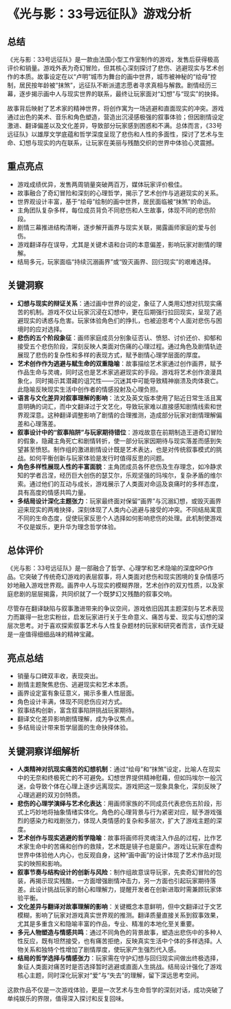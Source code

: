 # 《光与影：33号远征队》游戏分析

## 总结
《光与影：33号远征队》是一款由法国小型工作室制作的游戏，发售后获得极高评价和销量。游戏外表为奇幻冒险，但其核心深刻探讨了悲伤、逃避现实与艺术创作的本质。故事设定在以“卢明”城市为舞台的画中世界，城市被神秘的“绘母”控制，居民按年龄被“抹煞”，远征队不断派遣志愿者寻求真相与解救。剧情经历三幕，逐步揭示画中人与现实世界的联系，最终让玩家面对“幻想”与“现实”的抉择。

故事背后映射了艺术家的精神世界，将创作寓为一场逃避和直面现实的冲突。游戏通过出色的美术、音乐和角色塑造，营造出沉浸感极强的叙事体验；但因剧情设定激进、翻译偏差以及文化差异，导致部分玩家感到困惑和不满。总体而言，《33号远征队》以雄厚文学底蕴和哲学深度呈现了悲伤和人性的多面性，探讨了艺术与生命、幻想与现实的内在联系，让玩家在美丽与残酷交织的世界中体验心灵震撼。

## 重点亮点
- 游戏成绩优异，发售两周销量突破两百万，媒体玩家评价极佳。
- 故事融合了奇幻冒险和深刻的心理哲学，揭示了艺术创作与逃避现实的关系。
- 世界观设计丰富，基于“绘母”绘制的画中世界，居民面临被“抹煞”的命运。
- 主角团队复杂多样，每位成员背负不同悲伤和人生故事，体现不同的悲伤阶段。
- 剧情三幕推进结构清晰，逐步解开画界与现实关联，揭露画师家庭的爱与创伤。
- 游戏翻译存在误导，尤其是关键术语和台词的本意偏差，影响玩家对剧情的理解。
- 结局多元，玩家面临“持续沉溺画界”或“毁灭画界、回归现实”的艰难选择。

## 关键洞察
- **幻想与现实的辩证关系**：通过画中世界的设定，象征了人类用幻想对抗现实痛苦的机制。游戏不仅让玩家沉浸在幻想中，更在后期强行拉回现实，呈现了逃避现实的诱惑与危害。玩家体验角色们的挣扎，也被迫思考个人面对悲伤与困境时的应对选择。
- **悲伤的五个阶段象征**：画师家庭成员分别象征否认、愤怒、讨价还价、抑郁和接受五个悲伤阶段，深刻反映人类面对伤痛的心理过程。通过角色及剧情轨迹展现了悲伤的复杂性和多样的表现方式，赋予剧情心理学层面的厚度。
- **艺术创作作为逃避与赋生命的双重隐喻**：故事描绘艺术家通过创作画界，赋予作品生命与灵魂，同时这也是艺术家逃避现实的手段。游戏将艺术创作浪漫具象化，同时揭示其潜藏的诅咒性——沉迷其中可能导致精神崩溃及肉体衰亡。此隐喻反映现实生活中创作者的情感投射及心理负担。
- **语言与文化差异对叙事理解的影响**：法文及英文版本使用了贴近日常生活且寓意明确的词汇，而中文翻译过于文艺化，导致玩家难以直接感知剧情线索和世界观深意。这种翻译调整影响了剧情的合理推测，造成部分玩家对剧情理解偏差和心理落差。
- **叙事设计中的“叙事陷阱”与玩家期待错位**：游戏故意在前期制造王道奇幻冒险的假象，隐藏主角死亡和剧情转折，使一部分玩家因期待与现实落差而感到失望甚至愤怒。制作组的激进剧情设计既是艺术表达，也是对传统叙事模式的挑战。如何平衡创新与玩家体验是发行时值得反思的问题。
- **角色多样性展现人性的丰富面貌**：主角团成员各怀悲伤及生存理念，如冷静求知的学者吕涅，经历巨大创伤的瑟艾尔，乐观坚强的玛埃尔，复杂矛盾的维尔索。通过他们的互动与成长，游戏展示了人类面对命运及哀痛时的多样态度，具有高度的情感共鸣力量。
- **多结局设计深化主题张力**：玩家最终面对保留“画界”与沉溺幻想，或毁灭画界迎来现实的两难抉择，深刻体现了人类内心逃避与接受的冲突。不同结局寓意不同的生命态度，促使玩家反思个人选择如何影响悲伤的处理。此机制使游戏不仅是娱乐，更升华为理念哲学体验。

## 总体评价
《光与影：33号远征队》是一部融合了哲学、心理学和艺术隐喻的深度RPG作品。它突破了传统奇幻游戏的表层叙事，将人类面对悲伤和现实困境的复杂情感巧妙地融入游戏世界观。画界中人与现实的模糊界限，艺术创作的双刃性质，以及家庭悲剧的层层揭露，共同织就了一个既梦幻又残酷的叙事交响。

尽管存在翻译缺陷与叙事激进带来的争议空间，游戏依旧因其主题深刻与艺术表现力而赢得一批忠实粉丝，启发玩家进行关于生命意义、痛苦与爱、现实与幻想的深层次思考。对于喜欢探索叙事艺术与人性复杂题材的玩家和研究者而言，该作无疑是一座值得细细品味的精神宝藏。

## 亮点总结
- 销量与口碑双丰收，表现突出。
- 剧情主题聚焦悲伤、逃避现实和艺术本质。
- 画界设定富有象征意义，揭示多重人性层面。
- 角色设计丰满，体现不同悲伤应对方式。
- 叙事结构创新，富含叙事陷阱挑战玩家期待。
- 翻译文化差异影响剧情理解，成为争议焦点。
- 多结局设计带来哲学层面的生命抉择体验。

## 关键洞察详细解析
- **人类精神对抗现实痛苦的幻想机制**：通过“绘母”和“抹煞”设定，比喻人在现实中的无奈和终极死亡的不可避免。幻想世界提供精神慰藉，但如玛埃尔一般沉迷，会导致个体在心理上逐步远离现实。游戏把这一现象具象化，深刻反映了心理逃避的双刃剑特质。
- **悲伤的心理学演绎与艺术化表达**：用画师家族的不同成员代表悲伤五阶段，形式上巧妙地将抽象情绪实体化。角色的心理背景与行为紧密对应，赋予游戏强烈的感染力和戏剧张力，体现人类情感的复杂和多层次，扩大了游戏主题的深度。
- **艺术创作与现实逃避的哲学隐喻**：故事将画师将灵魂注入作品的过程，比作艺术家生命中的苦痛和创作的救赎，艺术既是镜子也是窗户。游戏让玩家在虚构世界中体验他人内心，也反观自身，这种“画中画”的设计体现了艺术作品对现实的映照和影响。
- **叙事节奏与结构设计的创新与风险**：制作组故意误导玩家，先卖奇幻冒险的包装，再揭示现实残酷，一方面增强剧情冲击力，另一方面也引起玩家期待落差。此设计挑战玩家的耐心和理解力，提醒开发者在创新进取时需兼顾玩家体验平衡。
- **文化差异与翻译对故事理解的影响**：关键概念本意鲜明，但中文翻译过于文艺模糊，影响了玩家对游戏真实世界观的推测。翻译质量直接关系到叙事效果，尤其是多重含义和隐喻丰富的作品，专业、精准的本地化至关重要。
- **多元人物塑造与情感共鸣**：通过不同角色的背景故事，塑造出悲伤中的多种人性反应，既有坦然接受，也有痛苦拒绝，反映真实生活中个体的多样选择。人物关系和独特个性增加了剧情厚度，使玩家产生强烈代入感。
- **结局的哲学选择与情感张力**：玩家需在守护幻想与回归现实间做出终极选择，象征人类面对痛苦时是否选择暂时逃避或直面人生挑战。结局设计强化了游戏核心主题，同时深化玩家对“爱”与“失去”的理解，留下深远思考空间。

这款作品不仅是一次游戏体验，更是一次艺术与生命哲学的深刻对话，成功突破了单纯娱乐的界限，值得深入探讨和反复回味。